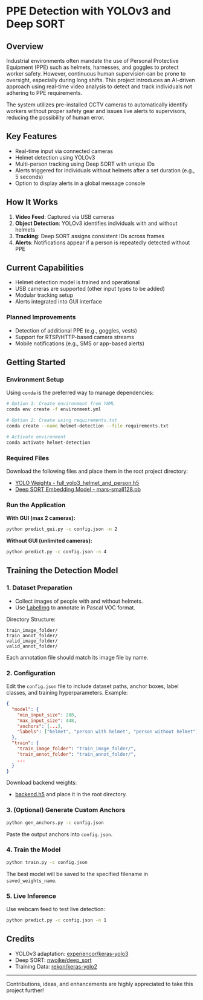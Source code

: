 # PPE Detection with YOLOv3 and Deep SORT

## Overview
Industrial environments often mandate the use of Personal Protective Equipment (PPE) such as helmets, harnesses, and goggles to protect worker safety. However, continuous human supervision can be prone to oversight, especially during long shifts. This project introduces an AI-driven approach using real-time video analysis to detect and track individuals not adhering to PPE requirements.

The system utilizes pre-installed CCTV cameras to automatically identify workers without proper safety gear and issues live alerts to supervisors, reducing the possibility of human error.

## Key Features
- Real-time input via connected cameras
- Helmet detection using YOLOv3
- Multi-person tracking using Deep SORT with unique IDs
- Alerts triggered for individuals without helmets after a set duration (e.g., 5 seconds)
- Option to display alerts in a global message console

## How It Works
1. **Video Feed**: Captured via USB cameras
2. **Object Detection**: YOLOv3 identifies individuals with and without helmets
3. **Tracking**: Deep SORT assigns consistent IDs across frames
4. **Alerts**: Notifications appear if a person is repeatedly detected without PPE


## Current Capabilities
- Helmet detection model is trained and operational
- USB cameras are supported (other input types to be added)
- Modular tracking setup
- Alerts integrated into GUI interface

### Planned Improvements
- Detection of additional PPE (e.g., goggles, vests)
- Support for RTSP/HTTP-based camera streams
- Mobile notifications (e.g., SMS or app-based alerts)

## Getting Started

### Environment Setup
Using `conda` is the preferred way to manage dependencies:
```bash
# Option 1: Create environment from YAML
conda env create -f environment.yml

# Option 2: Create using requirements.txt
conda create --name helmet-detection --file requirements.txt

# Activate environment
conda activate helmet-detection
```

### Required Files
Download the following files and place them in the root project directory:
- [YOLO Weights - full_yolo3_helmet_and_person.h5](https://1drv.ms/u/c/024d7625f12b47b2/QbJHK_Eldk0ggAL3AQAAAAAAExKZFaGcssUM5Q)
- [Deep SORT Embedding Model - mars-small128.pb](https://1drv.ms/u/c/024d7625f12b47b2/QbJHK_Eldk0ggAL4AQAAAAAA8rfjUd8TxK6_-Q)

### Run the Application
**With GUI (max 2 cameras):**
```bash
python predict_gui.py -c config.json -n 2
```

**Without GUI (unlimited cameras):**
```bash
python predict.py -c config.json -n 4
```

## Training the Detection Model

### 1. Dataset Preparation
- Collect images of people with and without helmets.
- Use [LabelImg](https://github.com/tzutalin/labelImg) to annotate in Pascal VOC format.

Directory Structure:
```
train_image_folder/
train_annot_folder/
valid_image_folder/
valid_annot_folder/
```

Each annotation file should match its image file by name.

### 2. Configuration
Edit the `config.json` file to include dataset paths, anchor boxes, label classes, and training hyperparameters. Example:
```json
{
  "model": {
    "min_input_size": 288,
    "max_input_size": 448,
    "anchors": [...],
    "labels": ["helmet", "person with helmet", "person without helmet"]
  },
  "train": {
    "train_image_folder": "train_image_folder/",
    "train_annot_folder": "train_annot_folder/",
    ...
  }
}
```

Download backend weights:
- [backend.h5](https://1drv.ms/u/c/024d7625f12b47b2/QbJHK_Eldk0ggAL5AQAAAAAA1JJB2XEu27RBmw) and place it in the root directory.

### 3. (Optional) Generate Custom Anchors
```bash
python gen_anchors.py -c config.json
```
Paste the output anchors into `config.json`.

### 4. Train the Model
```bash
python train.py -c config.json
```
The best model will be saved to the specified filename in `saved_weights_name`.

### 5. Live Inference
Use webcam feed to test live detection:
```bash
python predict.py -c config.json -n 1
```

## Credits
- YOLOv3 adaptation: [experiencor/keras-yolo3](https://github.com/experiencor/keras-yolo3)
- Deep SORT: [nwojke/deep_sort](https://github.com/nwojke/deep_sort)
- Training Data: [rekon/keras-yolo2](https://github.com/rekon/keras-yolo2)

---
Contributions, ideas, and enhancements are highly appreciated to take this project further!

